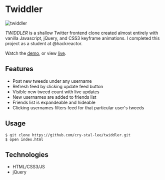 # Twiddler
![twiddler](https://user-images.githubusercontent.com/52181740/138825552-2c58cdb8-de8a-4c9c-a0fd-72195554b97d.gif)

*TWIDDLER* is a shallow Twitter frontend clone created almost entirely with vanilla Javascript, jQuery, and CSS3 keyframe animations. I completed this project as a student at @hackreactor.

Watch the [demo](https://youtu.be/a8u06w6hfiM), or view [live](http://www.crystallee.dev).

## Features
- Post new tweeds under any username
- Refresh feed by clicking update feed button
- Visible new tweed count with live updates
- New usernames are added to friends list
- Friends list is expandeable and hideable
- Clicking usernames filters feed for that particular user's tweeds

## Usage
```
$ git clone https://github.com/cry-stal-lee/twiddler.git
$ open index.html
```

## Technologies
- HTML/CSS3/JS
- jQuery
